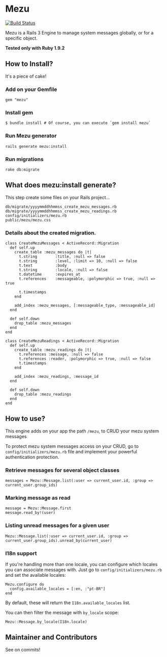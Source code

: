 # Mezu

[![Build Status](https://secure.travis-ci.org/tinogomes/mezu.png?branch=master)](http://travis-ci.org/tinogomes/mezu)

Mezu is a Rails 3 Engine to manage system messages globally, or for a specific object.

**Tested only with Ruby 1.9.2**

## How to Install?

It's a piece of cake!

### Add on your Gemfile

	gem "mezu"

### Install gem

	$ bundle install # Of course, you can execute `gem install mezu`

### Run Mezu generator

	rails generate mezu:install

### Run migrations

	rake db:migrate

## What does mezu:install generate?

This step create some files on your Rails project...

	db/migrate/yyyymmddhhmmss_create_mezu_messages.rb
	db/migrate/yyyymmddhhmmss_create_mezu_readings.rb
	config/initializers/mezu.rb
	public/mezu/mezu.css

### Details about the created migration.

	class CreateMezuMessages < ActiveRecord::Migration
	  def self.up
	    create_table :mezu_messages do |t|
	      t.string        :title, :null => false
	      t.string        :level, :limit => 10, :null => false
	      t.text          :body
	      t.string        :locale, :null => false
	      t.datetime      :expires_at
	      t.references    :messageable, :polymorphic => true, :null => true

	      t.timestamps
	    end

	    add_index :mezu_messages, [:messageable_type, :messageable_id]
	  end

	  def self.down
	    drop_table :mezu_messages
	  end
	end

	class CreateMezuReadings < ActiveRecord::Migration
	  def self.up
	    create_table :mezu_readings do |t|
	      t.references :message, :null => false
	      t.references :reader, :polymorphic => true, :null => false
	      t.timestamps
	    end

	    add_index :mezu_readings, :message_id
	  end

	  def self.down
	    drop_table :mezu_readings
	  end
	end

## How to use?

This engine adds on your app the path `/mezu`, to CRUD your mezu system messages

To protect mezu system messages access on your CRUD, go to `config/initializers/mezu.rb` file and implement your powerful authentication protection.

### Retrieve messages for several object classes

	messages = Mezu::Message.list(:user => current_user.id, :group => current_user.group_ids)

### Marking message as read

	message = Mezu::Message.first
	message.read_by!(user)

### Listing unread messages for a given user

	Mezu::Message.list(:user => current_user.id, :group => current_user.group_ids).unread_by(current_user)

### I18n support

If you're handling more than one locale, you can configure which locales you can associate messages with. Just go to `config/initializers/mezu.rb` and set the available locales:

	Mezu.configure do
	  config.available_locales = [:en, :"pt-BR"]
	end

By default, these will return the `I18n.available_locales` list.

You can then filter the message with `by_locale` scope:

	Mezu::Message.by_locale(I18n.locale)

## Maintainer and Contributors

See on commits!

